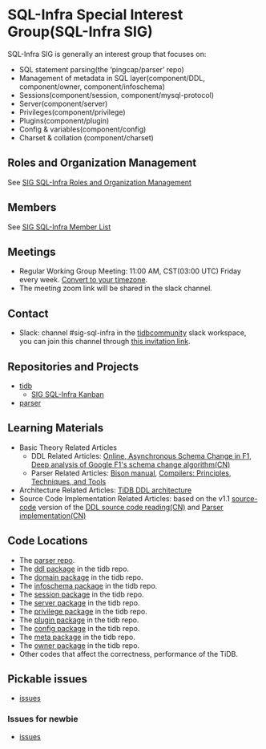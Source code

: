 # SQL-Infra Special Interest Group(SQL-Infra SIG)

SQL-Infra SIG is generally an interest group that focuses on:

* SQL statement parsing(the ‘pingcap/parser’ repo)
* Management of metadata in SQL layer(component/DDL, component/owner, component/infoschema)
* Sessions(component/session, component/mysql-protocol)
* Server(component/server)
* Privileges(component/privilege)
* Plugins(component/plugin)
* Config & variables(component/config)
* Charset & collation (component/charset)

## Roles and Organization Management

See [SIG SQL-Infra Roles and Organization Management](./roles-and-organization-management.md)

## Members

See [SIG SQL-Infra Member List](https://pingcap.com/developer/sig/sql-infra)

## Meetings

* Regular Working Group Meeting: 11:00 AM, CST(03:00 UTC) Friday every week. [Convert to your timezone](http://www.thetimezoneconverter.com).
* The meeting zoom link will be shared in the slack channel.

## Contact

* Slack: channel #sig-sql-infra in the [tidbcommunity](https://pingcap.com/tidbslack) slack workspace, you can join this channel through [this invitation link](https://slack.tidb.io/invite?team=tidb-community&channel=sig-sql-infra&ref=pingcap-community).

## Repositories and Projects

* [tidb](https://github.com/pingcap/tidb)
    * [SIG SQL-Infra Kanban](https://github.com/pingcap/tidb/projects/40)
* [parser](https://github.com/pingcap/parser/issues)

## Learning Materials

* Basic Theory Related Articles
    * DDL Related Articles: [Online, Asynchronous Schema Change in F1](https://static.googleusercontent.com/media/research.google.com/zh-CN//pubs/archive/41376.pdf), [Deep analysis of Google F1's schema change algorithm(CN)](https://github.com/ngaut/builddatabase/blob/master/f1/schema-change.md)
    * Parser Related Articles: [Bison manual](https://www.gnu.org/software/bison/manual/html_node/index.html), [Compilers: Principles, Techniques, and Tools](https://www.amazon.com/Compilers-Principles-Techniques-Tools-2nd/dp/0321486811v)
* Architecture Related Articles: [TiDB DDL architecture](https://github.com/pingcap/tidb/blob/master/docs/design/2018-10-08-online-DDL.md)
* Source Code Implementation Related Articles: based on the v1.1 [source-code](https://github.com/pingcap/tidb/tree/source-code) version of the [DDL source code reading(CN)](https://pingcap.com/blog-cn/tidb-source-code-reading-17/) and [Parser implementation(CN)](https://pingcap.com/blog-cn/tidb-source-code-reading-5/)

## Code Locations

* The [parser repo](https://github.com/pingcap/parser).
* The [ddl package](https://github.com/pingcap/tidb/tree/master/ddl) in the tidb repo.
* The [domain package](https://github.com/pingcap/tidb/tree/master/domain) in the tidb repo.
* The [infoschema package](https://github.com/pingcap/tidb/tree/master/infoschema) in the tidb repo.
* The [session package](https://github.com/pingcap/tidb/tree/master/session) in the tidb repo.
* The [server package](https://github.com/pingcap/tidb/tree/master/server) in the tidb repo.
* The [privilege package](https://github.com/pingcap/tidb/tree/master/privilege) in the tidb repo.
* The [plugin package](https://github.com/pingcap/tidb/tree/master/plugin) in the tidb repo.
* The [config package](https://github.com/pingcap/tidb/tree/master/config) in the tidb repo.
* The [meta package](https://github.com/pingcap/tidb/tree/master/meta) in the tidb repo.
* The [owner package](https://github.com/pingcap/tidb/tree/master/owner) in the tidb repo.
* Other codes that affect the correctness, performance of the TiDB. 

## Pickable issues

* [issues](https://github.com/pingcap/tidb/issues?q=is%3Aissue+is%3Aopen+label%3Asig%2Fsql-infra)

### Issues for newbie

* [issues](https://github.com/pingcap/tidb/issues?q=is%3Aissue+is%3Aopen+label%3Asig%2Fsql-infra+label%3Adifficulty%2Feasy)
